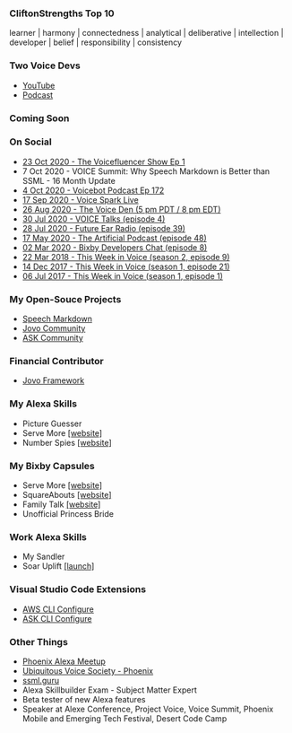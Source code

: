 ### CliftonStrengths Top 10
learner | harmony | connectedness | analytical | deliberative | intellection | developer | belief | responsibility | consistency

### Two Voice Devs
- [YouTube](https://www.youtube.com/channel/UCBWYqZpPY2U_wn2P72FUpBA)
- [Podcast](https://anchor.fm/two-voice-devs)

### Coming Soon

### On Social
- [23 Oct 2020 - The Voicefluencer Show Ep 1](https://youtu.be/LGExH13KGco)
- 7 Oct 2020 - VOICE Summit: Why Speech Markdown is Better than SSML - 16 Month Update
- [4 Oct 2020 - Voicebot Podcast Ep 172](https://voicebot.ai/2020/10/04/two-voice-devs-mark-tucker-and-allen-firstenberg-talk-alexa-google-assistant-and-more-voicebot-podcast-ep-172/)
- [17 Sep 2020 - Voice Spark Live](https://www.youtube.com/watch?v=1rSbPNFUj_8)
- [26 Aug 2020 - The Voice Den (5 pm PDT / 8 pm EDT)](https://alexaincanada.ca/the-voice-den/)
- [30 Jul 2020 - VOICE Talks (episode 4)](https://youtu.be/HT7uAJnMXm4)
- [28 Jul 2020 - Future Ear Radio (episode 39)](https://futurear.co/2020/07/28/039-mark-tucker-top-5-takeaways-from-alexa-live-2020/)
- [17 May 2020 - The Artificial Podcast (episode 48)](https://anchor.fm/the-artificial-podcast/episodes/48-Mark-Tucker--Developing-for-Voice-Tips--Tactics--Strategies--and-Speech-Markdown-ee6f15)
- [02 Mar 2020 - Bixby Developers Chat (episode 8)](https://www.buzzsprout.com/793529/3030607-voice-development-speech-markdown-and-jovo-with-mark-tucker)
- [22 Mar 2018 - This Week in Voice (season 2, episode 9)](https://www.thisweekinvoice.com/s2e9-march-22-2018)
- [14 Dec 2017 - This Week in Voice (season 1, episode 21)](https://www.thisweekinvoice.com/episode-21-december-14-2017)
- [06 Jul 2017 - This Week in Voice (season 1, episode 1)](https://www.thisweekinvoice.com/episode-1-july-6-2017)


### My Open-Souce Projects
- [Speech Markdown](https://www.speechmarkdown.org)
- [Jovo Community](https://github.com/jovo-community)
- [ASK Community](https://github.com/ask-community)

### Financial Contributor
- [Jovo Framework](https://opencollective.com/jovo-framework)

### My Alexa Skills
- Picture Guesser
- Serve More [[website]](https://servemore.shazaml.com/)
- Number Spies [[website]](https://numberspies.com/)

### My Bixby Capsules
- Serve More [[website]](https://servemore.shazaml.com/)
- SquareAbouts [[website]](https://squareabouts.shazaml.com/)
- Family Talk [[website]](https://familytalk.shazaml.com/)
- Unofficial Princess Bride

### Work Alexa Skills
- My Sandler
- Soar Uplift [[launch]](https://alexa-skills.amazon.com/apis/custom/skills/amzn1.ask.skill.1be65940-84e8-44f1-886e-7c6ac189ebf1/tasks/LaunchStats/versions/1?a2z_ref=tucker_github)

### Visual Studio Code Extensions
- [AWS CLI Configure](https://marketplace.visualstudio.com/items?itemName=mark-tucker.aws-cli-configure)
- [ASK CLI Configure](https://marketplace.visualstudio.com/items?itemName=mark-tucker.ask-cli-configure)

### Other Things
- [Phoenix Alexa Meetup](https://www.meetup.com/phoenix-arizona-alexa-meetup/)
- [Ubiquitous Voice Society - Phoenix](https://www.meetup.com/uvs-phoenix/)
- [ssml.guru](http://ssml.guru/)
- Alexa Skillbuilder Exam - Subject Matter Expert
- Beta tester of new Alexa features
- Speaker at Alexe Conference, Project Voice, Voice Summit, Phoenix Mobile and Emerging Tech Festival, Desert Code Camp


